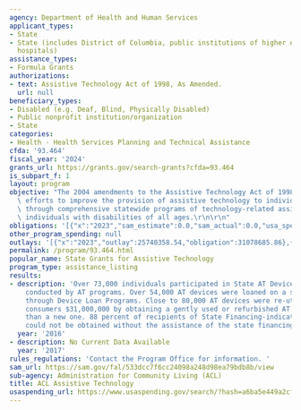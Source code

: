 ```yaml
---
agency: Department of Health and Human Services
applicant_types:
- State
- State (includes District of Columbia, public institutions of higher education and
  hospitals)
assistance_types:
- Formula Grants
authorizations:
- text: Assistive Technology Act of 1998, As Amended.
  url: null
beneficiary_types:
- Disabled (e.g. Deaf, Blind, Physically Disabled)
- Public nonprofit institution/organization
- State
categories:
- Health - Health Services Planning and Technical Assistance
cfda: '93.464'
fiscal_year: '2024'
grants_url: https://grants.gov/search-grants?cfda=93.464
is_subpart_f: 1
layout: program
objective: "The 2004 amendments to the Assistive Technology Act of 1998 supports State\
  \ efforts to improve the provision of assistive technology to individuals with disabilities\
  \ through comprehensive statewide programs of technology-related assistance, for\
  \ individuals with disabilities of all ages.\r\n\r\n"
obligations: '[{"x":"2023","sam_estimate":0.0,"sam_actual":0.0,"usa_spending_actual":31852013.41},{"x":"2024","sam_estimate":0.0,"sam_actual":0.0,"usa_spending_actual":34082898.51},{"x":"2025","sam_estimate":0.0,"sam_actual":0.0,"usa_spending_actual":378440.0}]'
other_program_spending: null
outlays: '[{"x":"2023","outlay":25740358.54,"obligation":31078685.86},{"x":"2024","outlay":9179325.09,"obligation":34264593.37},{"x":"2025","outlay":0.0,"obligation":378440.0}]'
permalink: /program/93.464.html
popular_name: State Grants for Assistive Technology
program_type: assistance_listing
results:
- description: 'Over 73,000 individuals participated in State AT Device Demonstrations
    conducted by AT programs. Over 54,000 AT devices were loaned on a short-term basis
    through Device Loan Programs. Close to 80,000 AT devices were re-utilized, saving
    consumers $31,000,000 by obtaining a gently used or refurbished AT device rather
    than a new one. 88 percent of recipients of State Financing-indicated an AT device
    could not be obtained without the assistance of the state financing activity. '
  year: '2016'
- description: No Current Data Available
  year: '2017'
rules_regulations: 'Contact the Program Office for information. '
sam_url: https://sam.gov/fal/533dcc7f6cc24098a248d98ea79bdb8b/view
sub-agency: Administration for Community Living (ACL)
title: ACL Assistive Technology
usaspending_url: https://www.usaspending.gov/search/?hash=a6ba5e449a2cf84bda62a947031b0fba
---
```

